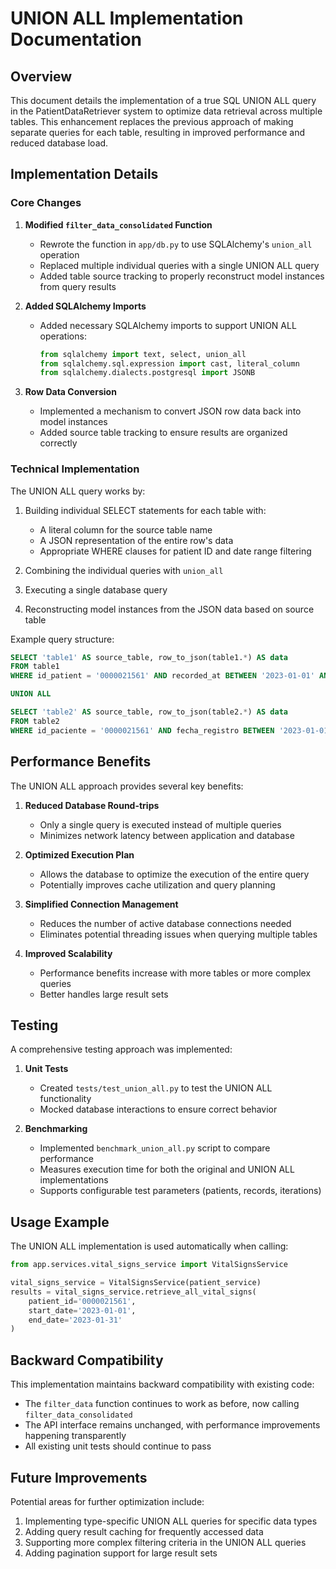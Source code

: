 # UNION ALL Implementation Documentation

## Overview

This document details the implementation of a true SQL UNION ALL query in the PatientDataRetriever system to optimize data retrieval across multiple tables. This enhancement replaces the previous approach of making separate queries for each table, resulting in improved performance and reduced database load.

## Implementation Details

### Core Changes

1. **Modified `filter_data_consolidated` Function**
   - Rewrote the function in `app/db.py` to use SQLAlchemy's `union_all` operation
   - Replaced multiple individual queries with a single UNION ALL query
   - Added table source tracking to properly reconstruct model instances from query results

2. **Added SQLAlchemy Imports**
   - Added necessary SQLAlchemy imports to support UNION ALL operations:
     ```python
     from sqlalchemy import text, select, union_all
     from sqlalchemy.sql.expression import cast, literal_column
     from sqlalchemy.dialects.postgresql import JSONB
     ```

3. **Row Data Conversion**
   - Implemented a mechanism to convert JSON row data back into model instances
   - Added source table tracking to ensure results are organized correctly

### Technical Implementation

The UNION ALL query works by:

1. Building individual SELECT statements for each table with:
   - A literal column for the source table name 
   - A JSON representation of the entire row's data
   - Appropriate WHERE clauses for patient ID and date range filtering

2. Combining the individual queries with `union_all`

3. Executing a single database query

4. Reconstructing model instances from the JSON data based on source table

Example query structure:
```sql
SELECT 'table1' AS source_table, row_to_json(table1.*) AS data
FROM table1
WHERE id_patient = '0000021561' AND recorded_at BETWEEN '2023-01-01' AND '2023-01-31'

UNION ALL

SELECT 'table2' AS source_table, row_to_json(table2.*) AS data
FROM table2
WHERE id_paciente = '0000021561' AND fecha_registro BETWEEN '2023-01-01' AND '2023-01-31'
```

## Performance Benefits

The UNION ALL approach provides several key benefits:

1. **Reduced Database Round-trips**
   - Only a single query is executed instead of multiple queries
   - Minimizes network latency between application and database

2. **Optimized Execution Plan**
   - Allows the database to optimize the execution of the entire query
   - Potentially improves cache utilization and query planning

3. **Simplified Connection Management**
   - Reduces the number of active database connections needed
   - Eliminates potential threading issues when querying multiple tables

4. **Improved Scalability**
   - Performance benefits increase with more tables or more complex queries
   - Better handles large result sets

## Testing

A comprehensive testing approach was implemented:

1. **Unit Tests**
   - Created `tests/test_union_all.py` to test the UNION ALL functionality
   - Mocked database interactions to ensure correct behavior

2. **Benchmarking**
   - Implemented `benchmark_union_all.py` script to compare performance
   - Measures execution time for both the original and UNION ALL implementations
   - Supports configurable test parameters (patients, records, iterations)

## Usage Example

The UNION ALL implementation is used automatically when calling:

```python
from app.services.vital_signs_service import VitalSignsService

vital_signs_service = VitalSignsService(patient_service)
results = vital_signs_service.retrieve_all_vital_signs(
    patient_id='0000021561',
    start_date='2023-01-01',
    end_date='2023-01-31'
)
```

## Backward Compatibility

This implementation maintains backward compatibility with existing code:

- The `filter_data` function continues to work as before, now calling `filter_data_consolidated`
- The API interface remains unchanged, with performance improvements happening transparently
- All existing unit tests should continue to pass

## Future Improvements

Potential areas for further optimization include:

1. Implementing type-specific UNION ALL queries for specific data types
2. Adding query result caching for frequently accessed data
3. Supporting more complex filtering criteria in the UNION ALL queries
4. Adding pagination support for large result sets 